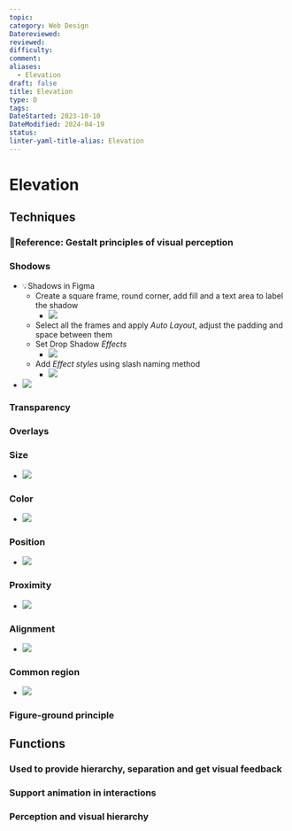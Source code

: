 ```yaml
---
topic: 
category: Web Design
Datereviewed: 
reviewed: 
difficulty: 
comment: 
aliases:
  - Elevation
draft: false
title: Elevation
type: D
tags: 
DateStarted: 2023-10-10
DateModified: 2024-04-19
status: 
linter-yaml-title-alias: Elevation
---
```


# Elevation

## Techniques

### 📌Reference: Gestalt principles of visual perception

### Shodows

- 💡Shadows in Figma
  - Create a square frame, round corner, add fill and a text area to label the shadow
    - ![](https://cdn.jsdelivr.net/gh/jenniferwonder/bimg/web-design/Paste-image-1696999877092image.png)
  - Select all the frames and apply _Auto Layout_, adjust the padding and space between them
  - Set Drop Shadow _Effects_
    - ![](https://cdn.jsdelivr.net/gh/jenniferwonder/bimg/web-design/Paste-image-1696999846511image.png)
  - Add _Effect styles_ using slash naming method
    - ![](https://cdn.jsdelivr.net/gh/jenniferwonder/bimg/web-design/Paste-image-1697001656693image.png)
- ![](https://cdn.jsdelivr.net/gh/jenniferwonder/bimg/web-design/Paste-image-1696999583989image.png)

### Transparency

### Overlays

### Size

- ![](Design-Principles-visual-hierarchy-size.png)

### Color

- ![](Design-Principles-visual-hierarchy-color.png)

### Position

- ![](Design-Principles-visual-hierarchy-position.png)

### Proximity

- ![](Design-Principles-Proximity.png)

### Alignment

- ![](Design-Principles-Alignment.png)

### Common region

- ![](Design-Principles-common-region.png)

### Figure-ground principle

## Functions

### Used to provide hierarchy, separation and get visual feedback

### Support animation in interactions

### Perception and visual hierarchy
